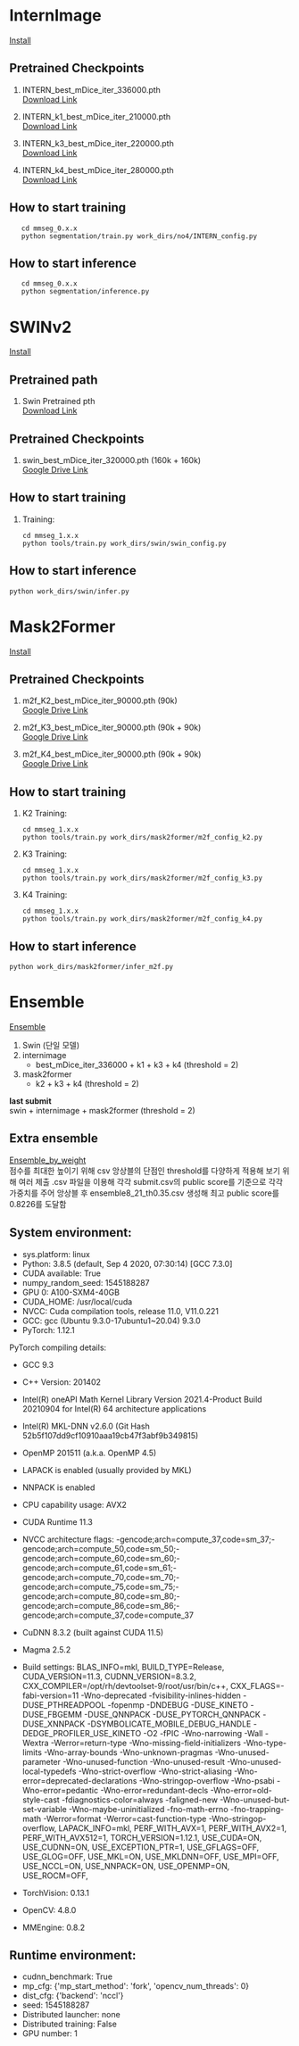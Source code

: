 # InternImage

[Install](https://github.com/OpenGVLab/InternImage/blob/master/segmentation/README.md)

## Pretrained Checkpoints

1. INTERN_best_mDice_iter_336000.pth  
   [Download Link](https://drive.google.com/file/d/1B2ieT2W_I-tp-yjzfR7_sOoKfQK8sj7R/view?usp=drive_link)

2. INTERN_k1_best_mDice_iter_210000.pth  
   [Download Link](https://drive.google.com/file/d/1X-1BNwz0eQ4AV2eqtzdBtenS2i5bPAyW/view?usp=drive_link)

3. INTERN_k3_best_mDice_iter_220000.pth  
   [Download Link](https://drive.google.com/file/d/1MvktQmj8wdS1PNDlLoPUvT4b4zOxyAEN/view?usp=sharing)

4. INTERN_k4_best_mDice_iter_280000.pth  
   [Download Link](https://drive.google.com/file/d/1ijjzE5yT190OEeIHdn1_t27Q-y0Mk7vO/view?usp=drive_link)

## How to start training

```
   cd mmseg_0.x.x
   python segmentation/train.py work_dirs/no4/INTERN_config.py
```


## How to start inference

```
   cd mmseg_0.x.x
   python segmentation/inference.py
```


# SWINv2

[Install](mmseg_1.x.x/docs/en/get_started.md)

## Pretrained path

1. Swin Pretrained pth  
   [Download Link](https://download.openmmlab.com/mmsegmentation/v0.5/pretrain/swin/swin_large_patch4_window12_384_22k_20220412-6580f57d.pth)

## Pretrained Checkpoints

1. swin_best_mDice_iter_320000.pth (160k + 160k)   
   [Google Drive Link](https://drive.google.com/file/d/1fI4Zfn_rKznJbPGee37jaEuZb_bO8fDK/view?usp=drive_link)

## How to start training

1. Training:  
   ```
   cd mmseg_1.x.x
   python tools/train.py work_dirs/swin/swin_config.py
   ```

## How to start inference

```
python work_dirs/swin/infer.py
```



# Mask2Former

[Install](mmseg_1.x.x/docs/en/get_started.md)

## Pretrained Checkpoints

1. m2f_K2_best_mDice_iter_90000.pth  (90k)  
   [Google Drive Link](https://drive.google.com/file/d/1NHI02wH_hzVNtEsWXzRa23MlH903W7an/view?usp=drive_link)

2. m2f_K3_best_mDice_iter_90000.pth (90k + 90k)    
   [Google Drive Link](https://drive.google.com/file/d/199AWAwd8n758zGUQIJlDVl_wd3dz1AwT/view?usp=drive_link)

3. m2f_K4_best_mDice_iter_90000.pth (90k + 90k)    
   [Google Drive Link](https://drive.google.com/file/d/1C637rkVaIV14SmdTHMzFM4SYQp-ceY6e/view?usp=drive_link)

## How to start training

1. K2 Training:  
   ```
   cd mmseg_1.x.x
   python tools/train.py work_dirs/mask2former/m2f_config_k2.py
   ```

2. K3 Training:  
   ```
   cd mmseg_1.x.x
   python tools/train.py work_dirs/mask2former/m2f_config_k3.py
   ```
      
3. K4 Training:  
   ```
   cd mmseg_1.x.x
   python tools/train.py work_dirs/mask2former/m2f_config_k4.py
   ```
   
## How to start inference

```
python work_dirs/mask2former/infer_m2f.py
```


# Ensemble
[Ensemble](post_processing/ensemble/ensemble.py)
1. Swin (단일 모델)
2. internimage 
   - best_mDice_iter_336000 + k1 + k3 + k4 (threshold = 2)
3. mask2former
   - k2 + k3 + k4 (threshold = 2)

**last submit**  
swin + internimage + mask2former (threshold = 2)

## Extra ensemble
[Ensemble_by_weight](post_processing/ensemble/ensemble_by_weight.py)  
점수를 최대한 높이기 위해 csv 앙상블의 단점인 threshold를 다양하게 적용해 보기 위해 여러 제출 .csv 파일을
이용해 각각 submit.csv의 public score를 기준으로 각각 가중치를 주어 앙상블 후 ensemble8_21_th0.35.csv 생성해
최고 public score를 0.8226를 도달함

## System environment:

- sys.platform: linux
- Python: 3.8.5 (default, Sep  4 2020, 07:30:14) [GCC 7.3.0]
- CUDA available: True
- numpy_random_seed: 1545188287
- GPU 0: A100-SXM4-40GB
- CUDA_HOME: /usr/local/cuda
- NVCC: Cuda compilation tools, release 11.0, V11.0.221
- GCC: gcc (Ubuntu 9.3.0-17ubuntu1~20.04) 9.3.0
- PyTorch: 1.12.1

PyTorch compiling details:
- GCC 9.3
- C++ Version: 201402
- Intel(R) oneAPI Math Kernel Library Version 2021.4-Product Build 20210904 for Intel(R) 64 architecture applications
- Intel(R) MKL-DNN v2.6.0 (Git Hash 52b5f107dd9cf10910aaa19cb47f3abf9b349815)
- OpenMP 201511 (a.k.a. OpenMP 4.5)
- LAPACK is enabled (usually provided by MKL)
- NNPACK is enabled
- CPU capability usage: AVX2
- CUDA Runtime 11.3
- NVCC architecture flags: -gencode;arch=compute_37,code=sm_37;-gencode;arch=compute_50,code=sm_50;-gencode;arch=compute_60,code=sm_60;-gencode;arch=compute_61,code=sm_61;-gencode;arch=compute_70,code=sm_70;-gencode;arch=compute_75,code=sm_75;-gencode;arch=compute_80,code=sm_80;-gencode;arch=compute_86,code=sm_86;-gencode;arch=compute_37,code=compute_37
- CuDNN 8.3.2 (built against CUDA 11.5)
- Magma 2.5.2
- Build settings: BLAS_INFO=mkl, BUILD_TYPE=Release, CUDA_VERSION=11.3, CUDNN_VERSION=8.3.2, CXX_COMPILER=/opt/rh/devtoolset-9/root/usr/bin/c++, CXX_FLAGS=-fabi-version=11 -Wno-deprecated -fvisibility-inlines-hidden -DUSE_PTHREADPOOL -fopenmp -DNDEBUG -DUSE_KINETO -DUSE_FBGEMM -DUSE_QNNPACK -DUSE_PYTORCH_QNNPACK -DUSE_XNNPACK -DSYMBOLICATE_MOBILE_DEBUG_HANDLE -DEDGE_PROFILER_USE_KINETO -O2 -fPIC -Wno-narrowing -Wall -Wextra -Werror=return-type -Wno-missing-field-initializers -Wno-type-limits -Wno-array-bounds -Wno-unknown-pragmas -Wno-unused-parameter -Wno-unused-function -Wno-unused-result -Wno-unused-local-typedefs -Wno-strict-overflow -Wno-strict-aliasing -Wno-error=deprecated-declarations -Wno-stringop-overflow -Wno-psabi -Wno-error=pedantic -Wno-error=redundant-decls -Wno-error=old-style-cast -fdiagnostics-color=always -faligned-new -Wno-unused-but-set-variable -Wno-maybe-uninitialized -fno-math-errno -fno-trapping-math -Werror=format -Werror=cast-function-type -Wno-stringop-overflow, LAPACK_INFO=mkl, PERF_WITH_AVX=1, PERF_WITH_AVX2=1, PERF_WITH_AVX512=1, TORCH_VERSION=1.12.1, USE_CUDA=ON, USE_CUDNN=ON, USE_EXCEPTION_PTR=1, USE_GFLAGS=OFF, USE_GLOG=OFF, USE_MKL=ON, USE_MKLDNN=OFF, USE_MPI=OFF, USE_NCCL=ON, USE_NNPACK=ON, USE_OPENMP=ON, USE_ROCM=OFF,

- TorchVision: 0.13.1
- OpenCV: 4.8.0
- MMEngine: 0.8.2

## Runtime environment:

- cudnn_benchmark: True
- mp_cfg: {'mp_start_method': 'fork', 'opencv_num_threads': 0}
- dist_cfg: {'backend': 'nccl'}
- seed: 1545188287
- Distributed launcher: none
- Distributed training: False
- GPU number: 1

